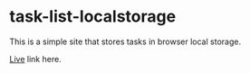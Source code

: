 # task-list-localstorage
This is a simple site that stores tasks in browser local storage.

[Live](https://stupendous-gumdrop-05535b.netlify.app/) link here.
